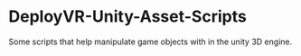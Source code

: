 # DeployVR-Unity-Asset-Scripts
Some scripts that help manipulate game objects with in the unity 3D engine. 

